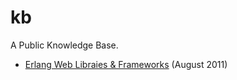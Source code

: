 kb
==

A Public Knowledge Base.

- [Erlang Web Libraies & Frameworks](Erlang-Web-Libraries---Frameworks.md) (August 2011)

